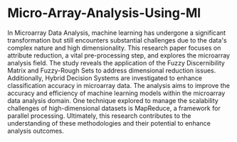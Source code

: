 # Micro-Array-Analysis-Using-Ml
In Microarray Data Analysis, machine learning has undergone a significant transformation but still encounters substantial challenges due to the data's complex nature and high dimensionality. This research paper focuses on attribute reduction, a vital pre-processing step, and explores the microarray analysis field. The study reveals the application of the Fuzzy Discernibility Matrix and Fuzzy-Rough Sets to address dimensional reduction issues. Additionally, Hybrid Decision Systems are investigated to enhance classification accuracy in microarray data. The analysis aims to improve the accuracy and efficiency of machine learning models within the microarray data analysis domain. One technique explored to manage the scalability challenges of high-dimensional datasets is MapReduce, a framework for parallel processing. Ultimately, this research contributes to the understanding of these methodologies and their potential to enhance analysis outcomes.
